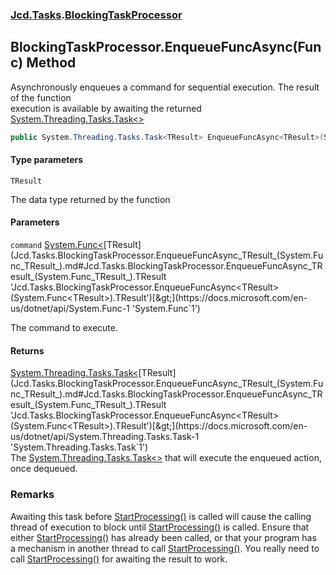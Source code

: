 ### [Jcd.Tasks](Jcd.Tasks.md 'Jcd.Tasks').[BlockingTaskProcessor](Jcd.Tasks.BlockingTaskProcessor.md 'Jcd.Tasks.BlockingTaskProcessor')

## BlockingTaskProcessor.EnqueueFuncAsync<TResult>(Func<TResult>) Method

Asynchronously enqueues a command for sequential execution. The result of the function  
execution is available by awaiting the returned [System.Threading.Tasks.Task&lt;&gt;](https://docs.microsoft.com/en-us/dotnet/api/System.Threading.Tasks.Task-1 'System.Threading.Tasks.Task`1')

```csharp
public System.Threading.Tasks.Task<TResult> EnqueueFuncAsync<TResult>(System.Func<TResult> command);
```
#### Type parameters

<a name='Jcd.Tasks.BlockingTaskProcessor.EnqueueFuncAsync_TResult_(System.Func_TResult_).TResult'></a>

`TResult`

The data type returned by the function
#### Parameters

<a name='Jcd.Tasks.BlockingTaskProcessor.EnqueueFuncAsync_TResult_(System.Func_TResult_).command'></a>

`command` [System.Func&lt;](https://docs.microsoft.com/en-us/dotnet/api/System.Func-1 'System.Func`1')[TResult](Jcd.Tasks.BlockingTaskProcessor.EnqueueFuncAsync_TResult_(System.Func_TResult_).md#Jcd.Tasks.BlockingTaskProcessor.EnqueueFuncAsync_TResult_(System.Func_TResult_).TResult 'Jcd.Tasks.BlockingTaskProcessor.EnqueueFuncAsync<TResult>(System.Func<TResult>).TResult')[&gt;](https://docs.microsoft.com/en-us/dotnet/api/System.Func-1 'System.Func`1')

The command to execute.

#### Returns
[System.Threading.Tasks.Task&lt;](https://docs.microsoft.com/en-us/dotnet/api/System.Threading.Tasks.Task-1 'System.Threading.Tasks.Task`1')[TResult](Jcd.Tasks.BlockingTaskProcessor.EnqueueFuncAsync_TResult_(System.Func_TResult_).md#Jcd.Tasks.BlockingTaskProcessor.EnqueueFuncAsync_TResult_(System.Func_TResult_).TResult 'Jcd.Tasks.BlockingTaskProcessor.EnqueueFuncAsync<TResult>(System.Func<TResult>).TResult')[&gt;](https://docs.microsoft.com/en-us/dotnet/api/System.Threading.Tasks.Task-1 'System.Threading.Tasks.Task`1')  
The [System.Threading.Tasks.Task&lt;&gt;](https://docs.microsoft.com/en-us/dotnet/api/System.Threading.Tasks.Task-1 'System.Threading.Tasks.Task`1') that will execute the enqueued action, once dequeued.

### Remarks
Awaiting this task before [StartProcessing()](Jcd.Tasks.BlockingTaskProcessor.StartProcessing().md 'Jcd.Tasks.BlockingTaskProcessor.StartProcessing()') is called will cause the calling  
thread of execution to block until [StartProcessing()](Jcd.Tasks.BlockingTaskProcessor.StartProcessing().md 'Jcd.Tasks.BlockingTaskProcessor.StartProcessing()') is called. Ensure that  
either [StartProcessing()](Jcd.Tasks.BlockingTaskProcessor.StartProcessing().md 'Jcd.Tasks.BlockingTaskProcessor.StartProcessing()') has already been called, or that your program has  
a mechanism in another thread to call [StartProcessing()](Jcd.Tasks.BlockingTaskProcessor.StartProcessing().md 'Jcd.Tasks.BlockingTaskProcessor.StartProcessing()'). You really need to  
call [StartProcessing()](Jcd.Tasks.BlockingTaskProcessor.StartProcessing().md 'Jcd.Tasks.BlockingTaskProcessor.StartProcessing()') for awaiting the result to work.
